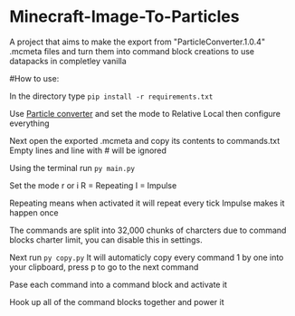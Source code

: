 # Minecraft-Image-To-Particles

A project that aims to make the export from "ParticleConverter.1.0.4" .mcmeta files and turn them into command block creations to use datapacks in completley vanilla


#How to use:

In the directory type `pip install -r requirements.txt`

Use [Particle converter](https://github.com/kemo14331/Particle-Converter/tree/main) and set the mode to Relative Local then configure everything

Next open the exported .mcmeta and copy its contents to commands.txt Empty lines and line with # will be ignored

Using the terminal run `py main.py`

Set the mode r or i
R = Repeating
I = Impulse

Repeating means when activated it will repeat every tick
Impulse makes it happen once

The commands are split into 32,000 chunks of charcters due to command blocks charter limit, you can disable this in settings.


Next run `py copy.py`
It will automaticly copy every command 1 by one into your clipboard, press p to go to the next command

Pase each command into a command block and activate it

Hook up all of the command blocks together and power it
